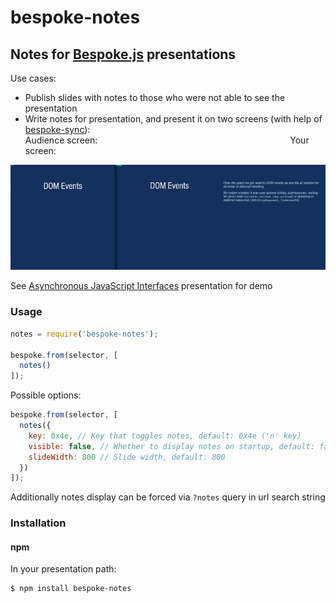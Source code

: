 # bespoke-notes
## Notes for [Bespoke.js](https://github.com/markdalgleish/bespoke.js) presentations

Use cases:

- Publish slides with notes to those who were not able to see the presentation
- Write notes for presentation, and present it on two screens (with help of [bespoke-sync](https://github.com/medikoo/bespoke-sync)):  
Audience screen:                      Your screen:

<img src="presentation.gif" />

See [Asynchronous JavaScript Interfaces](http://medikoo.com/asynchronous-javascript-interfaces/?notes) presentation for demo

### Usage

```javascript
notes = require('bespoke-notes');

bespoke.from(selector, [
  notes()
]);
```

Possible options:
```javascript
bespoke.from(selector, [
  notes({
    key: 0x4e, // Key that toggles notes, default: 0x4e ('n' key)
    visible: false, // Whether to display notes on startup, default: false
    slideWidth: 800 // Slide width, default: 800
  })
]);
```

Additionally notes display can be forced via `?notes` query in url search string

### Installation
#### npm

In your presentation path:

	$ npm install bespoke-notes
